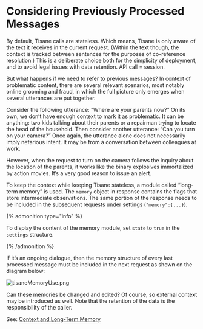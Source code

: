 # Considering Previously Processed Messages

By default, Tisane calls are stateless. Which means, Tisane is only aware of the text it receives in the current request. (Within the text though, the context is tracked between sentences for the purposes of co-reference resolution.) This is a deliberate choice both for the simplicity of deployment, and to avoid legal issues with data retention. API call = session.

But what happens if we need to refer to previous messages? In context of problematic content, there are several relevant scenarios, most notably online grooming and fraud, in which the full picture only emerges when several utterances are put together.

Consider the following utterance: “Where are your parents now?” On its own, we don’t have enough context to mark it as problematic. It can be anything: two kids talking about their parents or a repairman trying to locate the head of the household. Then consider another utterance: “Can you turn on your camera?” Once again, the utterance alone does not necessarily imply nefarious intent. It may be from a conversation between colleagues at work.

However, when the request to turn on the camera follows the inquiry about the location of the parents, it works like the binary explosives immortalized by action movies. It’s a very good reason to issue an alert.

To keep the context while keeping Tisane stateless, a module called “long-term memory” is used. The `memory` object in response contains the flags that store intermediate observations. The same portion of the response needs to be included in the subsequent requests under settings (`"memory":{...}`).

{% admonition type="info" %}

To display the content of the memory module, set `state` to `true` in the `settings` structure.

{% /admonition %}

If it’s an ongoing dialogue, then the memory structure of every last processed message must be included in the next request as shown on the diagram below:

![tisaneMemoryUse.png](../images/tisaneMemoryUse.png)

Can these memories be changed and edited? Of course, so external context may be introduced as well. Note that the retention of the data is the responsibility of the caller.

See: [Context and Long-Term Memory](/apis/tisane-api-configuration#context-and-long-term-memory)